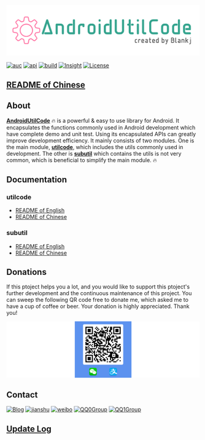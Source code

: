 ![logo][logo]

[![auc][aucsvg]][auc] [![api][apisvg]][api] [![build][buildsvg]][build] [![Insight][insightsvg]][insight] [![License][licensesvg]][license]

## [README of Chinese][readme-cn]

## About

**[AndroidUtilCode][readme]** :fire: is a powerful & easy to use library for Android. It encapsulates the functions commonly used in Android development which have complete demo and unit test. Using its encapsulated APIs can greatly improve development efficiency. It mainly consists of two modules. One is the main module, **[utilcode][utilcode-cn]**, which includes the utils commonly used in development. The other is **[subutil][subutil-cn]** which contains the utils is not very common, which is beneficial to simplify the main module. :fire:


## Documentation

### utilcode

* [README of English][utilcode]
* [README of Chinese][utilcode-cn]


### subutil

* [README of English][subutil]
* [README of Chinese][subutil-cn]


## Donations

If this ptoject helps you a lot, and you would like to support this ptoject's further development and the continuous maintenance of this project. You can sweep the following QR code free to donate me, which asked me to have a cup of coffee or beer. Your donation is highly appreciated. Thank you!

![donate][donate]


## Contact

[![Blog][blogsvg]][blog] [![jianshu][jianshusvg]][jianshu] [![weibo][weibosvg]][weibo] [![QQ0Group][qq0groupsvg]][qq0group] [![QQ1Group][qq1groupsvg]][qq1group]


## [Update Log][update_log.md]



[logo]: https://raw.githubusercontent.com/Blankj/AndroidUtilCode/master/art/logo.png

[aucsvg]: https://img.shields.io/badge/AndroidUtilCode-v1.13.1-brightgreen.svg
[auc]: https://github.com/Blankj/AndroidUtilCode

[apisvg]: https://img.shields.io/badge/API-14+-brightgreen.svg
[api]: https://android-arsenal.com/api?level=14

[buildsvg]: https://travis-ci.org/Blankj/AndroidUtilCode.svg?branch=master
[build]: https://travis-ci.org/Blankj/AndroidUtilCode

[insightsvg]: https://www.insight.io/repoBadge/github.com/Blankj/AndroidUtilCode
[insight]: https://insight.io/github.com/Blankj/AndroidUtilCode

[licensesvg]: https://img.shields.io/badge/License-Apache--2.0-brightgreen.svg
[license]: https://github.com/Blankj/AndroidUtilCode/blob/master/LICENSE

[readme]: https://github.com/Blankj/AndroidUtilCode
[readme-cn]: https://github.com/Blankj/AndroidUtilCode/blob/master/README-CN.md

[utilcode]: https://github.com/Blankj/AndroidUtilCode/blob/master/utilcode/README.md
[utilcode-cn]: https://github.com/Blankj/AndroidUtilCode/blob/master/utilcode/README-CN.md

[subutil]: https://github.com/Blankj/AndroidUtilCode/blob/master/subutil/README.md
[subutil-cn]: https://github.com/Blankj/AndroidUtilCode/blob/master/subutil/README-CN.md

[update_log.md]: https://github.com/Blankj/AndroidUtilCode/blob/master/update_log.md

[donate]: https://raw.githubusercontent.com/Blankj/AndroidUtilCode/master/art/donate.png

[blogsvg]: https://img.shields.io/badge/Blog-@Blankj-34a48e.svg
[blog]: http://blankj.com

[jianshusvg]: https://img.shields.io/badge/简书-@Blankj-34a48e.svg
[jianshu]: http://www.jianshu.com/u/46702d5c6978

[weibosvg]: https://img.shields.io/badge/weibo-@__Blankj-34a48e.svg
[weibo]: http://weibo.com/3076228982

[qq0groupsvg]: https://img.shields.io/badge/QQ0群(满)-74721490-ff73a3.svg
[qq0group]: https://shang.qq.com/wpa/qunwpa?idkey=62baf2c3ec6b0863155b0c7a10c71bba2608cb0b6532fc18515835e54c69bdd3

[qq1groupsvg]: https://img.shields.io/badge/QQ1群-25206533-ff73a3.svg
[qq1group]: https://shang.qq.com/wpa/qunwpa?idkey=d906789f84484465e2736f7b524366b4c23afeda38733d5c7b10fc3f6e406e9b
